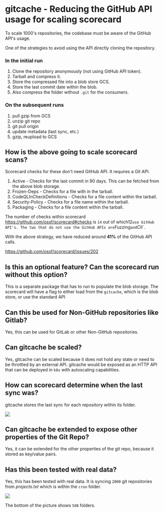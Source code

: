 # gitcache - Reducing the GitHub API usage for scaling scorecard


To scale 1000's repositories, the codebase must be aware of the GitHub API's usage.

One of the strategies to avoid using the API directly cloning the repository.

### In the initial run
1. Clone the repository anonymously (not using GitHub API token).
2. Tarball and compress it.
3. Store the compressed file into a blob store GCS.
4. Store the last commit date within the blob.
5. Also compress the folder without `.git` for the consumers.

### On the subsequent runs
1. pull gzip from GCS
1. unzip git repo
1. git pull origin
1. update metadata (last sync, etc.)
1. gzip, reupload to GCS





## How is the above going to scale scorecard scans?

Scorecard checks for these don't need GitHub API. It requires a Git API.
1. Active - Checks for the last commit in 90 days. This can be fetched from the above blob storage.
1. Frozen-Deps - Checks for a file with in the tarball.
1. CodeQLInCheckDefinitions - Checks for a file content within the tarball.
1. Security-Policy - Checks for a file name within the tarball.
1. Packaging - Checks for a file content within the tarball.

The number of checks within scorecard https://github.com/ossf/scorecard#checks is `14` out of which12` use GitHub API's. The two that do not use the GitHub APIs are `Fuzzing` and `CII`.

With the above strategy, we have reduced around **41%** of the GitHub API calls.


https://github.com/ossf/scorecard/issues/202


## Is this an optional feature? Can the scorecard run without this option?

This is a separate package that has to run to populate the blob storage. The scorecard will have a flag to either load from the `gitcache`, which is the blob store, or use the standard API


## Can this be used for Non-GitHub repositories like Gitlab?

Yes, this can be used for GitLab or other Non-GitHub repositories.

## Can gitcache be scaled?

Yes, gitcache can be scaled because it does not hold any state or need to be throttled by an external API. gitcache would be exposed as an HTTP API that can be deployed in `k8s` with autoscaling capabilities.


## How can scorecard determine when the last sync was?

gitcache stores the last sync for each repository within its folder.

![](https://i.imgur.com/dWszY76.png)


## Can gitcache be extended to expose other properties of the Git Repo?

Yes, it can be extended for the other properties of the git repo, because it stored as key/value pairs.


## Has this been tested with real data?

Yes, this has been tested with real data. It is syncing `2000` git repositories from _projects.txt_ which is within the `cron` folder.

![](https://i.imgur.com/xLwy7jx.png)

The bottom of the picture shows `588` folders.
